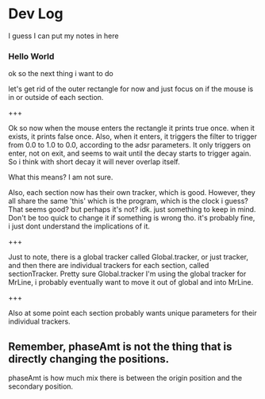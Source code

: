 
# Dev Log

I guess I can put my notes in here
### Hello World

ok so the next thing i want to do

let's get rid of the outer rectangle for now and just focus on if the mouse is in or outside of each section.

+++

Ok so now when the mouse enters the rectangle it prints true once.
when it exists, it prints false once.
Also, when it enters, it triggers the filter to trigger from 0.0 to 1.0 to 0.0, according to the adsr parameters.
It only triggers on enter, not on exit, and seems to wait until the decay starts to trigger again.
So i think with short decay it will never overlap itself.

What this means? I am not sure.

Also, each section now has their own tracker, which is good.
However, they all share the same 'this' which is the program, which is the clock i guess?
That seems good? but perhaps it's not? idk. just something to keep in mind.
Don't be too quick to change it if something is wrong tho. it's probably fine, i just dont understand the implications of it.

+++

Just to note, there is a global tracker called Global.tracker, or just tracker, and then there are individual trackers for each section, called sectionTracker.
Pretty sure Global.tracker I'm using the global tracker for MrLine, i probably eventually want to move it out of global and into MrLine.

+++

Also at some point each section probably wants unique parameters for their individual trackers.

## Remember, phaseAmt is not the thing that is directly changing the positions.
phaseAmt is how much mix there is between the origin position and the secondary position.